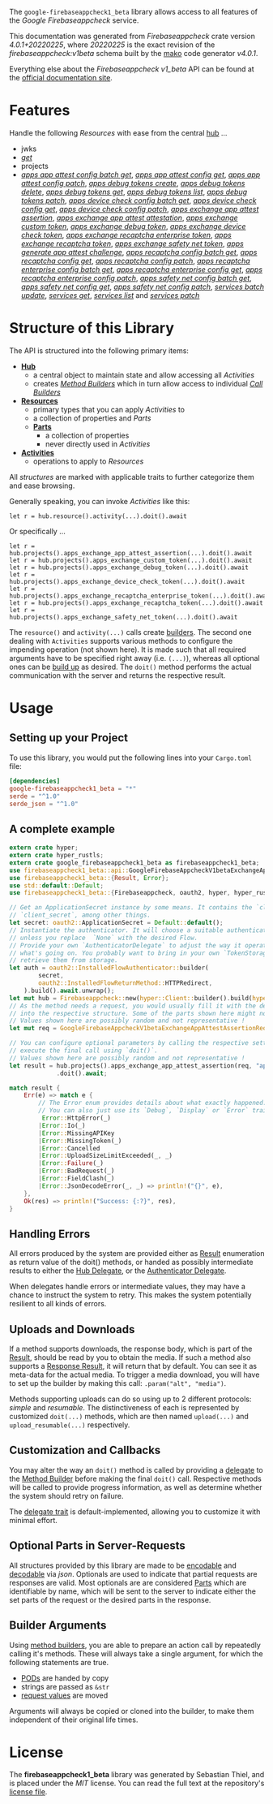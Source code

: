 <!---
DO NOT EDIT !
This file was generated automatically from 'src/generator/templates/api/README.md.mako'
DO NOT EDIT !
-->
The `google-firebaseappcheck1_beta` library allows access to all features of the *Google Firebaseappcheck* service.

This documentation was generated from *Firebaseappcheck* crate version *4.0.1+20220225*, where *20220225* is the exact revision of the *firebaseappcheck:v1beta* schema built by the [mako](http://www.makotemplates.org/) code generator *v4.0.1*.

Everything else about the *Firebaseappcheck* *v1_beta* API can be found at the
[official documentation site](https://firebase.google.com/docs/app-check).
# Features

Handle the following *Resources* with ease from the central [hub](https://docs.rs/google-firebaseappcheck1_beta/4.0.1+20220225/google_firebaseappcheck1_beta/Firebaseappcheck) ... 

* jwks
 * [*get*](https://docs.rs/google-firebaseappcheck1_beta/4.0.1+20220225/google_firebaseappcheck1_beta/api::JwkGetCall)
* projects
 * [*apps app attest config batch get*](https://docs.rs/google-firebaseappcheck1_beta/4.0.1+20220225/google_firebaseappcheck1_beta/api::ProjectAppAppAttestConfigBatchGetCall), [*apps app attest config get*](https://docs.rs/google-firebaseappcheck1_beta/4.0.1+20220225/google_firebaseappcheck1_beta/api::ProjectAppAppAttestConfigGetCall), [*apps app attest config patch*](https://docs.rs/google-firebaseappcheck1_beta/4.0.1+20220225/google_firebaseappcheck1_beta/api::ProjectAppAppAttestConfigPatchCall), [*apps debug tokens create*](https://docs.rs/google-firebaseappcheck1_beta/4.0.1+20220225/google_firebaseappcheck1_beta/api::ProjectAppDebugTokenCreateCall), [*apps debug tokens delete*](https://docs.rs/google-firebaseappcheck1_beta/4.0.1+20220225/google_firebaseappcheck1_beta/api::ProjectAppDebugTokenDeleteCall), [*apps debug tokens get*](https://docs.rs/google-firebaseappcheck1_beta/4.0.1+20220225/google_firebaseappcheck1_beta/api::ProjectAppDebugTokenGetCall), [*apps debug tokens list*](https://docs.rs/google-firebaseappcheck1_beta/4.0.1+20220225/google_firebaseappcheck1_beta/api::ProjectAppDebugTokenListCall), [*apps debug tokens patch*](https://docs.rs/google-firebaseappcheck1_beta/4.0.1+20220225/google_firebaseappcheck1_beta/api::ProjectAppDebugTokenPatchCall), [*apps device check config batch get*](https://docs.rs/google-firebaseappcheck1_beta/4.0.1+20220225/google_firebaseappcheck1_beta/api::ProjectAppDeviceCheckConfigBatchGetCall), [*apps device check config get*](https://docs.rs/google-firebaseappcheck1_beta/4.0.1+20220225/google_firebaseappcheck1_beta/api::ProjectAppDeviceCheckConfigGetCall), [*apps device check config patch*](https://docs.rs/google-firebaseappcheck1_beta/4.0.1+20220225/google_firebaseappcheck1_beta/api::ProjectAppDeviceCheckConfigPatchCall), [*apps exchange app attest assertion*](https://docs.rs/google-firebaseappcheck1_beta/4.0.1+20220225/google_firebaseappcheck1_beta/api::ProjectAppExchangeAppAttestAssertionCall), [*apps exchange app attest attestation*](https://docs.rs/google-firebaseappcheck1_beta/4.0.1+20220225/google_firebaseappcheck1_beta/api::ProjectAppExchangeAppAttestAttestationCall), [*apps exchange custom token*](https://docs.rs/google-firebaseappcheck1_beta/4.0.1+20220225/google_firebaseappcheck1_beta/api::ProjectAppExchangeCustomTokenCall), [*apps exchange debug token*](https://docs.rs/google-firebaseappcheck1_beta/4.0.1+20220225/google_firebaseappcheck1_beta/api::ProjectAppExchangeDebugTokenCall), [*apps exchange device check token*](https://docs.rs/google-firebaseappcheck1_beta/4.0.1+20220225/google_firebaseappcheck1_beta/api::ProjectAppExchangeDeviceCheckTokenCall), [*apps exchange recaptcha enterprise token*](https://docs.rs/google-firebaseappcheck1_beta/4.0.1+20220225/google_firebaseappcheck1_beta/api::ProjectAppExchangeRecaptchaEnterpriseTokenCall), [*apps exchange recaptcha token*](https://docs.rs/google-firebaseappcheck1_beta/4.0.1+20220225/google_firebaseappcheck1_beta/api::ProjectAppExchangeRecaptchaTokenCall), [*apps exchange safety net token*](https://docs.rs/google-firebaseappcheck1_beta/4.0.1+20220225/google_firebaseappcheck1_beta/api::ProjectAppExchangeSafetyNetTokenCall), [*apps generate app attest challenge*](https://docs.rs/google-firebaseappcheck1_beta/4.0.1+20220225/google_firebaseappcheck1_beta/api::ProjectAppGenerateAppAttestChallengeCall), [*apps recaptcha config batch get*](https://docs.rs/google-firebaseappcheck1_beta/4.0.1+20220225/google_firebaseappcheck1_beta/api::ProjectAppRecaptchaConfigBatchGetCall), [*apps recaptcha config get*](https://docs.rs/google-firebaseappcheck1_beta/4.0.1+20220225/google_firebaseappcheck1_beta/api::ProjectAppRecaptchaConfigGetCall), [*apps recaptcha config patch*](https://docs.rs/google-firebaseappcheck1_beta/4.0.1+20220225/google_firebaseappcheck1_beta/api::ProjectAppRecaptchaConfigPatchCall), [*apps recaptcha enterprise config batch get*](https://docs.rs/google-firebaseappcheck1_beta/4.0.1+20220225/google_firebaseappcheck1_beta/api::ProjectAppRecaptchaEnterpriseConfigBatchGetCall), [*apps recaptcha enterprise config get*](https://docs.rs/google-firebaseappcheck1_beta/4.0.1+20220225/google_firebaseappcheck1_beta/api::ProjectAppRecaptchaEnterpriseConfigGetCall), [*apps recaptcha enterprise config patch*](https://docs.rs/google-firebaseappcheck1_beta/4.0.1+20220225/google_firebaseappcheck1_beta/api::ProjectAppRecaptchaEnterpriseConfigPatchCall), [*apps safety net config batch get*](https://docs.rs/google-firebaseappcheck1_beta/4.0.1+20220225/google_firebaseappcheck1_beta/api::ProjectAppSafetyNetConfigBatchGetCall), [*apps safety net config get*](https://docs.rs/google-firebaseappcheck1_beta/4.0.1+20220225/google_firebaseappcheck1_beta/api::ProjectAppSafetyNetConfigGetCall), [*apps safety net config patch*](https://docs.rs/google-firebaseappcheck1_beta/4.0.1+20220225/google_firebaseappcheck1_beta/api::ProjectAppSafetyNetConfigPatchCall), [*services batch update*](https://docs.rs/google-firebaseappcheck1_beta/4.0.1+20220225/google_firebaseappcheck1_beta/api::ProjectServiceBatchUpdateCall), [*services get*](https://docs.rs/google-firebaseappcheck1_beta/4.0.1+20220225/google_firebaseappcheck1_beta/api::ProjectServiceGetCall), [*services list*](https://docs.rs/google-firebaseappcheck1_beta/4.0.1+20220225/google_firebaseappcheck1_beta/api::ProjectServiceListCall) and [*services patch*](https://docs.rs/google-firebaseappcheck1_beta/4.0.1+20220225/google_firebaseappcheck1_beta/api::ProjectServicePatchCall)




# Structure of this Library

The API is structured into the following primary items:

* **[Hub](https://docs.rs/google-firebaseappcheck1_beta/4.0.1+20220225/google_firebaseappcheck1_beta/Firebaseappcheck)**
    * a central object to maintain state and allow accessing all *Activities*
    * creates [*Method Builders*](https://docs.rs/google-firebaseappcheck1_beta/4.0.1+20220225/google_firebaseappcheck1_beta/client::MethodsBuilder) which in turn
      allow access to individual [*Call Builders*](https://docs.rs/google-firebaseappcheck1_beta/4.0.1+20220225/google_firebaseappcheck1_beta/client::CallBuilder)
* **[Resources](https://docs.rs/google-firebaseappcheck1_beta/4.0.1+20220225/google_firebaseappcheck1_beta/client::Resource)**
    * primary types that you can apply *Activities* to
    * a collection of properties and *Parts*
    * **[Parts](https://docs.rs/google-firebaseappcheck1_beta/4.0.1+20220225/google_firebaseappcheck1_beta/client::Part)**
        * a collection of properties
        * never directly used in *Activities*
* **[Activities](https://docs.rs/google-firebaseappcheck1_beta/4.0.1+20220225/google_firebaseappcheck1_beta/client::CallBuilder)**
    * operations to apply to *Resources*

All *structures* are marked with applicable traits to further categorize them and ease browsing.

Generally speaking, you can invoke *Activities* like this:

```Rust,ignore
let r = hub.resource().activity(...).doit().await
```

Or specifically ...

```ignore
let r = hub.projects().apps_exchange_app_attest_assertion(...).doit().await
let r = hub.projects().apps_exchange_custom_token(...).doit().await
let r = hub.projects().apps_exchange_debug_token(...).doit().await
let r = hub.projects().apps_exchange_device_check_token(...).doit().await
let r = hub.projects().apps_exchange_recaptcha_enterprise_token(...).doit().await
let r = hub.projects().apps_exchange_recaptcha_token(...).doit().await
let r = hub.projects().apps_exchange_safety_net_token(...).doit().await
```

The `resource()` and `activity(...)` calls create [builders][builder-pattern]. The second one dealing with `Activities` 
supports various methods to configure the impending operation (not shown here). It is made such that all required arguments have to be 
specified right away (i.e. `(...)`), whereas all optional ones can be [build up][builder-pattern] as desired.
The `doit()` method performs the actual communication with the server and returns the respective result.

# Usage

## Setting up your Project

To use this library, you would put the following lines into your `Cargo.toml` file:

```toml
[dependencies]
google-firebaseappcheck1_beta = "*"
serde = "^1.0"
serde_json = "^1.0"
```

## A complete example

```Rust
extern crate hyper;
extern crate hyper_rustls;
extern crate google_firebaseappcheck1_beta as firebaseappcheck1_beta;
use firebaseappcheck1_beta::api::GoogleFirebaseAppcheckV1betaExchangeAppAttestAssertionRequest;
use firebaseappcheck1_beta::{Result, Error};
use std::default::Default;
use firebaseappcheck1_beta::{Firebaseappcheck, oauth2, hyper, hyper_rustls};

// Get an ApplicationSecret instance by some means. It contains the `client_id` and 
// `client_secret`, among other things.
let secret: oauth2::ApplicationSecret = Default::default();
// Instantiate the authenticator. It will choose a suitable authentication flow for you, 
// unless you replace  `None` with the desired Flow.
// Provide your own `AuthenticatorDelegate` to adjust the way it operates and get feedback about 
// what's going on. You probably want to bring in your own `TokenStorage` to persist tokens and
// retrieve them from storage.
let auth = oauth2::InstalledFlowAuthenticator::builder(
        secret,
        oauth2::InstalledFlowReturnMethod::HTTPRedirect,
    ).build().await.unwrap();
let mut hub = Firebaseappcheck::new(hyper::Client::builder().build(hyper_rustls::HttpsConnectorBuilder::new().with_native_roots().https_or_http().enable_http1().enable_http2().build()), auth);
// As the method needs a request, you would usually fill it with the desired information
// into the respective structure. Some of the parts shown here might not be applicable !
// Values shown here are possibly random and not representative !
let mut req = GoogleFirebaseAppcheckV1betaExchangeAppAttestAssertionRequest::default();

// You can configure optional parameters by calling the respective setters at will, and
// execute the final call using `doit()`.
// Values shown here are possibly random and not representative !
let result = hub.projects().apps_exchange_app_attest_assertion(req, "app")
             .doit().await;

match result {
    Err(e) => match e {
        // The Error enum provides details about what exactly happened.
        // You can also just use its `Debug`, `Display` or `Error` traits
         Error::HttpError(_)
        |Error::Io(_)
        |Error::MissingAPIKey
        |Error::MissingToken(_)
        |Error::Cancelled
        |Error::UploadSizeLimitExceeded(_, _)
        |Error::Failure(_)
        |Error::BadRequest(_)
        |Error::FieldClash(_)
        |Error::JsonDecodeError(_, _) => println!("{}", e),
    },
    Ok(res) => println!("Success: {:?}", res),
}

```
## Handling Errors

All errors produced by the system are provided either as [Result](https://docs.rs/google-firebaseappcheck1_beta/4.0.1+20220225/google_firebaseappcheck1_beta/client::Result) enumeration as return value of
the doit() methods, or handed as possibly intermediate results to either the 
[Hub Delegate](https://docs.rs/google-firebaseappcheck1_beta/4.0.1+20220225/google_firebaseappcheck1_beta/client::Delegate), or the [Authenticator Delegate](https://docs.rs/yup-oauth2/*/yup_oauth2/trait.AuthenticatorDelegate.html).

When delegates handle errors or intermediate values, they may have a chance to instruct the system to retry. This 
makes the system potentially resilient to all kinds of errors.

## Uploads and Downloads
If a method supports downloads, the response body, which is part of the [Result](https://docs.rs/google-firebaseappcheck1_beta/4.0.1+20220225/google_firebaseappcheck1_beta/client::Result), should be
read by you to obtain the media.
If such a method also supports a [Response Result](https://docs.rs/google-firebaseappcheck1_beta/4.0.1+20220225/google_firebaseappcheck1_beta/client::ResponseResult), it will return that by default.
You can see it as meta-data for the actual media. To trigger a media download, you will have to set up the builder by making
this call: `.param("alt", "media")`.

Methods supporting uploads can do so using up to 2 different protocols: 
*simple* and *resumable*. The distinctiveness of each is represented by customized 
`doit(...)` methods, which are then named `upload(...)` and `upload_resumable(...)` respectively.

## Customization and Callbacks

You may alter the way an `doit()` method is called by providing a [delegate](https://docs.rs/google-firebaseappcheck1_beta/4.0.1+20220225/google_firebaseappcheck1_beta/client::Delegate) to the 
[Method Builder](https://docs.rs/google-firebaseappcheck1_beta/4.0.1+20220225/google_firebaseappcheck1_beta/client::CallBuilder) before making the final `doit()` call. 
Respective methods will be called to provide progress information, as well as determine whether the system should 
retry on failure.

The [delegate trait](https://docs.rs/google-firebaseappcheck1_beta/4.0.1+20220225/google_firebaseappcheck1_beta/client::Delegate) is default-implemented, allowing you to customize it with minimal effort.

## Optional Parts in Server-Requests

All structures provided by this library are made to be [encodable](https://docs.rs/google-firebaseappcheck1_beta/4.0.1+20220225/google_firebaseappcheck1_beta/client::RequestValue) and 
[decodable](https://docs.rs/google-firebaseappcheck1_beta/4.0.1+20220225/google_firebaseappcheck1_beta/client::ResponseResult) via *json*. Optionals are used to indicate that partial requests are responses 
are valid.
Most optionals are are considered [Parts](https://docs.rs/google-firebaseappcheck1_beta/4.0.1+20220225/google_firebaseappcheck1_beta/client::Part) which are identifiable by name, which will be sent to 
the server to indicate either the set parts of the request or the desired parts in the response.

## Builder Arguments

Using [method builders](https://docs.rs/google-firebaseappcheck1_beta/4.0.1+20220225/google_firebaseappcheck1_beta/client::CallBuilder), you are able to prepare an action call by repeatedly calling it's methods.
These will always take a single argument, for which the following statements are true.

* [PODs][wiki-pod] are handed by copy
* strings are passed as `&str`
* [request values](https://docs.rs/google-firebaseappcheck1_beta/4.0.1+20220225/google_firebaseappcheck1_beta/client::RequestValue) are moved

Arguments will always be copied or cloned into the builder, to make them independent of their original life times.

[wiki-pod]: http://en.wikipedia.org/wiki/Plain_old_data_structure
[builder-pattern]: http://en.wikipedia.org/wiki/Builder_pattern
[google-go-api]: https://github.com/google/google-api-go-client

# License
The **firebaseappcheck1_beta** library was generated by Sebastian Thiel, and is placed 
under the *MIT* license.
You can read the full text at the repository's [license file][repo-license].

[repo-license]: https://github.com/Byron/google-apis-rsblob/main/LICENSE.md

